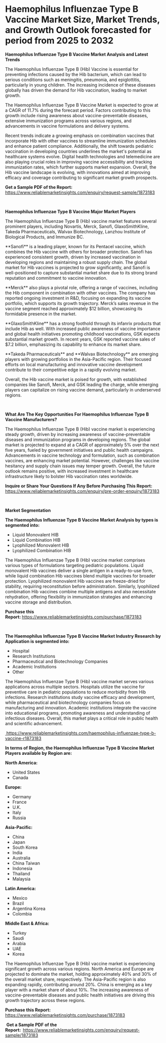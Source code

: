 <p><h1>Haemophilus Influenzae Type B Vaccine Market Size, Market Trends, and Growth Outlook forecasted for period from 2025 to 2032</h1></p><p><strong>Haemophilus Influenzae Type B Vaccine Market Analysis and Latest Trends</strong></p>
<p><p>The Haemophilus Influenzae Type B (Hib) Vaccine is essential for preventing infections caused by the Hib bacterium, which can lead to serious conditions such as meningitis, pneumonia, and epiglottitis, particularly in young children. The increasing incidence of these diseases globally has driven the demand for Hib vaccination, leading to market growth.</p><p>The Haemophilus Influenzae Type B Vaccine Market is expected to grow at a CAGR of 11.7% during the forecast period. Factors contributing to this growth include rising awareness about vaccine-preventable diseases, extensive immunization programs across various regions, and advancements in vaccine formulations and delivery systems. </p><p>Recent trends indicate a growing emphasis on combination vaccines that incorporate Hib with other vaccines to streamline immunization schedules and enhance patient compliance. Additionally, the shift towards pediatric vaccination in developing countries underlines the market's potential as healthcare systems evolve. Digital health technologies and telemedicine are also playing crucial roles in improving vaccine accessibility and tracking immunization rates, which further supports market expansion. Overall, the Hib vaccine landscape is evolving, with innovations aimed at improving efficacy and coverage contributing to significant market growth prospects.</p></p>
<p><strong>Get a Sample PDF of the Report:&nbsp;</strong> <a href="https://www.reliablemarketinsights.com/enquiry/request-sample/1873183?utm_campaign=3701&utm_medium=2&utm_source=Github&utm_content=ia&utm_term=19042025&utm_id=haemophilus-influenzae-type-b-vaccine">https://www.reliablemarketinsights.com/enquiry/request-sample/1873183</a></p>
<p>&nbsp;</p>
<p><strong>Haemophilus Influenzae Type B Vaccine Major Market Players</strong></p>
<p><p>The Haemophilus Influenzae Type B (Hib) vaccine market features several prominent players, including Novartis, Merck, Sanofi, GlaxoSmithKline, Takeda Pharmaceuticals, Walvax Biotechnology, Lanzhou Institute of Biological Products, and Immunize BC. </p><p>**Sanofi** is a leading player, known for its Pentacel vaccine, which combines the Hib vaccine with others for broader protection. Sanofi has experienced consistent growth, driven by increased vaccination in developing regions and maintaining a robust supply chain. The global market for Hib vaccines is projected to grow significantly, and Sanofi is well-positioned to capture substantial market share due to its strong brand reputation and commitment to vaccine innovation.</p><p>**Merck** also plays a pivotal role, offering a range of vaccines, including the Hib component in combination with other vaccines. The company has reported ongoing investment in R&D, focusing on expanding its vaccine portfolio, which supports its growth trajectory. Merck’s sales revenue in the vaccine segment reached approximately $12 billion, showcasing its formidable presence in the market.</p><p>**GlaxoSmithKline** has a strong foothold through its infanrix products that include Hib as well. With increased public awareness of vaccine importance and global health initiatives promoting childhood vaccinations, GSK expects substantial market growth. In recent years, GSK reported vaccine sales of $7.2 billion, emphasizing its capability to enhance its market share.</p><p>**Takeda Pharmaceuticals** and **Walvax Biotechnology** are emerging players with growing portfolios in the Asia-Pacific region. Their focused efforts on local manufacturing and innovative vaccine development contribute to their competitive edge in a rapidly evolving market.</p><p>Overall, the Hib vaccine market is poised for growth, with established companies like Sanofi, Merck, and GSK leading the charge, while emerging players can capitalize on rising vaccine demand, particularly in underserved regions.</p></p>
<p>&nbsp;</p>
<p><strong>What Are The Key Opportunities For Haemophilus Influenzae Type B Vaccine Manufacturers?</strong></p>
<p><p>The Haemophilus Influenzae Type B (Hib) vaccine market is experiencing steady growth, driven by increasing awareness of vaccine-preventable diseases and immunization programs in developing regions. The global market is projected to expand at a CAGR of approximately 5% over the next five years, fueled by government initiatives and public health campaigns. Advancements in vaccine technology and formulation, such as combination vaccines, are enhancing market potential. However, challenges like vaccine hesitancy and supply chain issues may temper growth. Overall, the future outlook remains positive, with increased investment in healthcare infrastructure likely to bolster Hib vaccination rates worldwide.</p></p>
<p><strong>Inquire or Share Your Questions If Any Before Purchasing This Report:</strong> <a href="https://www.reliablemarketinsights.com/enquiry/pre-order-enquiry/1873183?utm_campaign=3701&utm_medium=2&utm_source=Github&utm_content=ia&utm_term=19042025&utm_id=haemophilus-influenzae-type-b-vaccine">https://www.reliablemarketinsights.com/enquiry/pre-order-enquiry/1873183</a></p>
<p>&nbsp;</p>
<p><strong>Market Segmentation</strong></p>
<p><strong>The Haemophilus Influenzae Type B Vaccine Market Analysis by types is segmented into:</strong></p>
<p><ul><li>Liquid Monovalent HIB</li><li>Liquid Combination HIB</li><li>Lyophilized Monovalent HIB</li><li>Lyophilized Combination HIB</li></ul></p>
<p><p>The Haemophilus Influenzae Type B (Hib) vaccine market comprises various types of formulations targeting pediatric populations. Liquid monovalent Hib vaccines deliver a single antigen in a ready-to-use form, while liquid combination Hib vaccines blend multiple vaccines for broader protection. Lyophilized monovalent Hib vaccines are freeze-dried for stability, requiring reconstitution before administration. Similarly, lyophilized combination Hib vaccines combine multiple antigens and also necessitate rehydration, offering flexibility in immunization strategies and enhancing vaccine storage and distribution.</p></p>
<p><strong>Purchase this Report:&nbsp;</strong><a href="https://www.reliablemarketinsights.com/purchase/1873183?utm_campaign=3701&utm_medium=2&utm_source=Github&utm_content=ia&utm_term=19042025&utm_id=haemophilus-influenzae-type-b-vaccine">https://www.reliablemarketinsights.com/purchase/1873183</a></p>
<p>&nbsp;</p>
<p><strong>The Haemophilus Influenzae Type B Vaccine Market Industry Research by Application is segmented into:</strong></p>
<p><ul><li>Hospital</li><li>Research Institutions</li><li>Pharmaceutical and Biotechnology Companies</li><li>Academic Institutions</li><li>Other</li></ul></p>
<p><p>The Haemophilus Influenzae Type B (Hib) vaccine market serves various applications across multiple sectors. Hospitals utilize the vaccine for preventive care in pediatric populations to reduce morbidity from Hib infections. Research institutions study vaccine efficacy and development, while pharmaceutical and biotechnology companies focus on manufacturing and innovation. Academic institutions integrate the vaccine into educational programs, promoting awareness and understanding of infectious diseases. Overall, this market plays a critical role in public health and scientific advancement.</p></p>
<p><a href="https://www.reliablemarketinsights.com/haemophilus-influenzae-type-b-vaccine-r1873183?utm_campaign=3701&utm_medium=2&utm_source=Github&utm_content=ia&utm_term=19042025&utm_id=haemophilus-influenzae-type-b-vaccine">&nbsp;https://www.reliablemarketinsights.com/haemophilus-influenzae-type-b-vaccine-r1873183</a></p>
<p><strong>In terms of Region, the Haemophilus Influenzae Type B Vaccine Market Players available by Region are:</strong></p>
<p>
    <p> <strong> North America: </strong>
        <ul>
            <li>United States</li>
            <li>Canada</li>
        </ul>
        </p> 
    <p> <strong> Europe: </strong>
        <ul>
            <li>Germany</li>
            <li>France</li>
            <li>U.K.</li>
            <li>Italy</li>
            <li>Russia</li>
        </ul>
        </p> 
    <p> <strong> Asia-Pacific: </strong>
        <ul>
            <li>China</li>
            <li>Japan</li>
            <li>South Korea</li>
            <li>India</li>
            <li>Australia</li>
            <li>China Taiwan</li>
            <li>Indonesia</li>
            <li>Thailand</li>
            <li>Malaysia</li>
        </ul>
        </p> 
    <p> <strong> Latin America: </strong>
        <ul>
            <li>Mexico</li>
            <li>Brazil</li>
            <li>Argentina Korea</li>
            <li>Colombia</li>
        </ul>
        </p> 
    <p> <strong> Middle East & Africa: </strong>
        <ul>
            <li>Turkey</li>
            <li>Saudi</li>
            <li>Arabia</li>
            <li>UAE</li>
            <li>Korea</li>
        </ul>
    </p>
    </p>
<p><p>The Haemophilus Influenzae Type B (Hib) vaccine market is experiencing significant growth across various regions. North America and Europe are projected to dominate the market, holding approximately 40% and 30% of the overall market share, respectively. The Asia-Pacific region is also expanding rapidly, contributing around 20%. China is emerging as a key player with a market share of about 10%. The increasing awareness of vaccine-preventable diseases and public health initiatives are driving this growth trajectory across these regions.</p></p>
<p><strong>Purchase this Report: </strong><a href="https://www.reliablemarketinsights.com/purchase/1873183?utm_campaign=3701&utm_medium=2&utm_source=Github&utm_content=ia&utm_term=19042025&utm_id=haemophilus-influenzae-type-b-vaccine">https://www.reliablemarketinsights.com/purchase/1873183</a></p>
<p>&nbsp;<strong>Get a Sample PDF of the Report:&nbsp;&nbsp;</strong><a href="https://www.reliablemarketinsights.com/enquiry/request-sample/1873183?utm_campaign=3701&utm_medium=2&utm_source=Github&utm_content=ia&utm_term=19042025&utm_id=haemophilus-influenzae-type-b-vaccine">https://www.reliablemarketinsights.com/enquiry/request-sample/1873183</a></p>
<p><strong></strong></p>
<p><p></p><p></p><p></p></p>